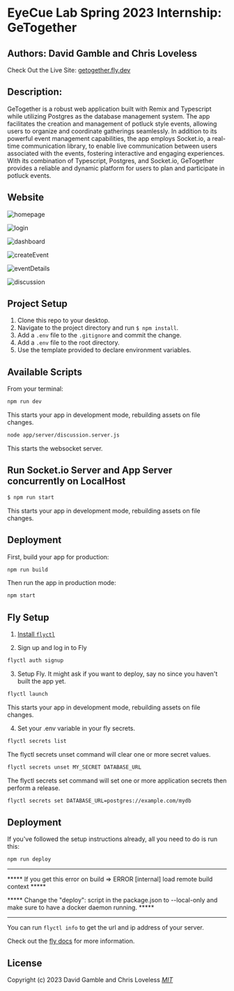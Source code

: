 # EyeCue Lab Spring 2023 Internship: GeTogether

## Authors: David Gamble and Chris Loveless

Check Out the Live Site: [getogether.fly.dev](https://getogether.fly.dev/) 

## Description:

GeTogether is a robust web application built with Remix and Typescript while utilizing Postgres as the database management system. The app facilitates the creation and management of potluck style events, allowing users to organize and coordinate gatherings seamlessly. In addition to its powerful event management capabilities, the app employs Socket.io, a real-time communication library, to enable live communication between users associated with the events, fostering interactive and engaging experiences. With its combination of Typescript, Postgres, and Socket.io, GeTogether provides a reliable and dynamic platform for users to plan and participate in potluck events.

## Website 

![homepage](app/images/homepage.png)

![login](app/images/login.png)

![dashboard](app/images/dashboard.png)

![createEvent](app/images/createEvent.png)

![eventDetails](app/images/eventDetails.png)

![discussion](app/images/GetogetherDemo.png)

## Project Setup 

1. Clone this repo to your desktop.
2. Navigate to the project directory and run `$ npm install`.
3. Add a `.env` file to the `.gitignore` and commit the change.
4. Add a `.env` file to the root directory.
5. Use the template provided to declare environment variables.

## Available Scripts

From your terminal:

```sh
npm run dev
```

This starts your app in development mode, rebuilding assets on file changes.

```sh
node app/server/discussion.server.js
```

This starts the websocket server.

## Run Socket.io Server and App Server concurrently on LocalHost

```sh
$ npm run start 
```

This starts your app in development mode, rebuilding assets on file changes.

## Deployment

First, build your app for production:

```sh
npm run build
```

Then run the app in production mode:

```sh
npm start
```

## Fly Setup

1. [Install `flyctl`](https://fly.io/docs/getting-started/installing-flyctl/)

2. Sign up and log in to Fly

```sh
flyctl auth signup
```

3. Setup Fly. It might ask if you want to deploy, say no since you haven't built the app yet.

```sh
flyctl launch
```

This starts your app in development mode, rebuilding assets on file changes.

4. Set your .env variable in your fly secrets.

```sh
flyctl secrets list
```
The flyctl secrets unset command will clear one or more secret values.
```sh
flyctl secrets unset MY_SECRET DATABASE_URL
```
The flyctl secrets set command will set one or more application secrets then perform a release.
```sh
flyctl secrets set DATABASE_URL=postgres://example.com/mydb 
```

## Deployment

If you've followed the setup instructions already, all you need to do is run this:

```sh
npm run deploy
```
***
***** If you get this error on build => ERROR [internal] load remote build context *****

***** Change the "deploy": script in the package.json to --local-only and make sure to have a docker daemon running. *****
***

You can run `flyctl info` to get the url and ip address of your server.

Check out the [fly docs](https://fly.io/docs/getting-started/node/) for more information.

## License
Copyright (c) 2023 David Gamble and Chris Loveless 
_[MIT](https://choosealicense.com/licenses/mit/)_